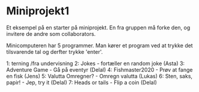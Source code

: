 # Miniprojekt1

Et eksempel på en starter på miniprojekt. En fra gruppen må forke den, og invitere de andre som collaborators. 

Minicomputeren har 5 programmer. Man kører et program ved at trykke det tilsvarende tal og derfter trykke 'enter'.

1: terning /fra undervisning
2: Jokes - fortæller en random joke (Asta)
3: Adventure Game - Gå på eventyr (Delal)
4: Fishmaster2020 - Prøv at fange en fisk (Jens)
5: Valutta Omregner? - Omregn valutta (Lukas)
6: Sten, saks, papir! - Jep, try it (Delal)
7: Heads or tails - Flip a coin (Delal)
